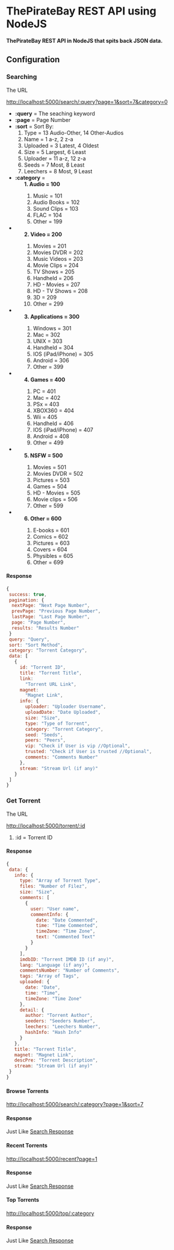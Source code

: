 # ThePirateBay REST API using NodeJS

<p><strong>ThePirateBay REST API in NodeJS that spits back JSON data.</strong></p>

## Configuration

### Searching

<p>The URL</p>

<http://localhost:5000/search/:query?page=1&sort=7&category=0>

<ul id="list">
	<li id="query"><strong>:query</strong> = The seaching keyword</li>
	<li ><strong>:page</strong> = Page Number</li>
	<li id="sort"><strong>:sort</strong> = Sort By:
		<ol>
			<li>Type = 13 Audio-Other, 14 Other-Audios</li>
      <li>Name = 1 a-z, 2 z-a</li>
			<li>Uploaded = 3 Latest, 4 Oldest</li>
			<li>Size = 5 Largest, 6 Least</li>
			<li>Uploader = 11 a-z, 12 z-a</li>
			<li>Seeds = 7 Most, 8 Least</li>
			<li>Leechers = 8 Most, 9 Least</li>
		</ol>
	</li>
	<li><strong>:category</strong> =
		<ol><strong>1. Audio = 100</strong>
			<ol>
				<li>Music = 101</li>
        <li>Audio Books = 102</li>																		<li>Sound Clips = 103</li>
			  <li>FLAC = 104</li>
			  <li>Other = 199</li></ol>
		</ol>
         </li>
  <li>
    <ol>
      <strong>2. Video = 200</strong>
      <ol>
        <li>Movies = 201</li>
        <li>Movies DVDR = 202</li>
        <li>Music Videos = 203</li>
        <li>Movie Clips = 204</li>
        <li>TV Shows = 205</li>
        <li>Handheld = 206</li>
        <li>HD - Movies = 207</li>
        <li>HD - TV Shows = 208</li>
        <li>3D = 209</li>
        <li>Other = 299</li>
      </ol>
    </ol>
  </li>

  <li>
    <ol>
      <strong>3. Applications = 300</strong>
	    <ol>
        <li>Windows = 301</li>
        <li>Mac = 302</li>
        <li>UNIX = 303</li>
        <li>Handheld = 304</li>
        <li>IOS (iPad/iPhone) = 305</li>
        <li>Android = 306</li>
        <li>Other = 399</li>
      </ol>
    </ol>
  </li>

  <li>
    <ol>
      <strong>4. Games = 400</strong>
        <ol>
          <li>PC = 401</li>
          <li>Mac = 402</li>
          <li>PSx = 403</li>
          <li>XBOX360 = 404</li>
          <li>Wii = 405</li>
          <li>Handheld = 406</li>
          <li>IOS (iPad/iPhone) = 407</li>
          <li>Android = 408</li>
          <li>Other = 499</li>
        </ol>
    </ol>
  </li>

  <li>
    <ol>
      <strong>5. NSFW = 500</strong>
      <ol>
        <li>Movies = 501</li>
        <li>Movies DVDR = 502</li>
        <li>Pictures = 503</li>
        <li>Games = 504</li>
        <li>HD - Movies = 505</li>
        <li>Movie clips = 506</li>
        <li>Other = 599</li>
      </ol>
    </ol>
  </li>

  <li>
    <ol>
     <strong>6. Other = 600</strong>   
      <ol>
        <li>E-books = 601</li>
        <li>Comics = 602</li>
        <li>Pictures = 603</li>
        <li>Covers = 604</li>
        <li>Physibles = 605</li>
        <li>Other = 699</li>
      </ol>
    </ol>
  </li>

</ul>

#### Response

<div id="response"></div>

```javascript
{
 success: true,
 pagination: {
  nextPage: "Next Page Number",
  prevPage: "Previous Page Number",
  lastPage: "Last Page Number",
  page: "Page Number",
  results: "Results Number"
 }
 query: "Query",
 sort: "Sort Method",
 category: "Torrent Category",
 data: [
   {
     id: "Torrent ID",
     title: "Torrent Title",
     link:
       "Torrent URL Link",
     magnet:
       "Magnet Link",
     info: {
       uploader: "Uploader Username",
       uploadDate: "Date Uploaded",
       size: "Size",
       type: "Type of Torrent",
       category: "Torrent Category",
       seed: "Seeds",
       peers: "Peers",
       vip: "Check if User is vip //Optional",
       trusted: "Check if User is trusted //Optional",
       comments: "Comments Number"
     },
     stream: "Stream Url (if any)"
   }
 ]
}
```

### Get Torrent

<p>The URL</p>

<http://localhost:5000/torrent/:id>

1. :id = Torrent ID

#### Response

```javascript
{
 data: {
   info: {
     type: "Array of Torrent Type",
     files: "Number of Filez",
     size: "Size",
     comments: [
       {
         user: "User name",
         commentInfo: {
           date: "Date Commented",
           time: "Time Commented",
           timeZone: "Time Zone",
           text: "Commented Text"
         }
       }
     ],
     imdbID: "Torrent IMDB ID (if any)",
     lang: "Language (if any)",
     commentsNumber: "Number of Comments",
     tags: "Array of Tags",
     uploaded: {
       date: "Date",
       time: "Time",
       timeZone: "Time Zone"
     },
     detail: {
       author: "Torrent Author",
       seeders: "Seeders Number",
       leechers: "Leechers Number",
       hashInfo: "Hash Info"
     }
   },
   title: "Torrent Title",
   magnet: "Magnet Link",
   descPre: "Torrent Description",
   stream: "Stream Url (if any)"
 }
}
```

#### Browse Torrents

<http://localhost:5000/search/:category?page=1&sort=7>

#### Response

Just Like <a href="#response">Search Response</a>

#### Recent Torrents

<http://localhost:5000/recent?page=1>

#### Response

Just Like <a href="#response">Search Response</a>

#### Top Torrents

<http://localhost:5000/top/:category>

#### Response

Just Like <a href="#response">Search Response</a>
